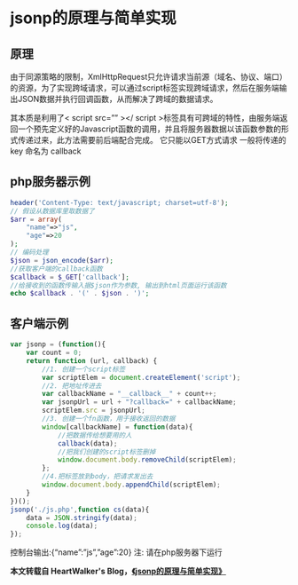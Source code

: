 # jsonp的原理与简单实现

## 原理

由于同源策略的限制，XmlHttpRequest只允许请求当前源（域名、协议、端口）的资源，为了实现跨域请求，可以通过script标签实现跨域请求，然后在服务端输出JSON数据并执行回调函数，从而解决了跨域的数据请求。

其本质是利用了< script src=”” ></ script >标签具有可跨域的特性，由服务端返回一个预先定义好的Javascript函数的调用，并且将服务器数据以该函数参数的形式传递过来，此方法需要前后端配合完成。
它只能以GET方式请求
一般将传递的 key 命名为 callback

## php服务器示例

```php
header('Content-Type: text/javascript; charset=utf-8'); 
// 假设从数据库里取数据了
$arr = array(
	"name"=>"js",
	"age"=>20
);
// 编码处理
$json = json_encode($arr);
//获取客户端的callback函数
$callback = $_GET['callback'];
//给接收到的函数传输入据$json作为参数, 输出到html页面运行该函数
echo $callback . '(' . $json . ')';
```

## 客户端示例
```javascript
var jsonp = (function(){
	var count = 0;
	return function (url, callback) {
		//1. 创建一个script标签
		var scriptElem = document.createElement('script');
		//2. 把地址传进去
		var callbackName = "__callback__" + count++;
		var jsonpUrl = url + "?callback=" + callbackName;
		scriptElem.src = jsonpUrl;
		//3. 创建一个fn函数，用于接收返回的数据
		window[callbackName] = function(data){
			//把数据传给想要用的人
			callback(data);
			//把我们创建的script标签删掉
			window.document.body.removeChild(scriptElem);
		};
		//4.把标签放到body，把请求发出去
		window.document.body.appendChild(scriptElem);
	}
})();
jsonp('./js.php',function cs(data){
	data = JSON.stringify(data);
	console.log(data);
});
```

控制台输出:{“name”:”js”,”age”:20}
注: 请在php服务器下运行

**本文转载自 HeartWalker's Blog，<a href="http://heartwalker.cc/2016/07/06/jsonp的原理与简单实现/" rel="nofollow">《jsonp的原理与简单实现》</a>**